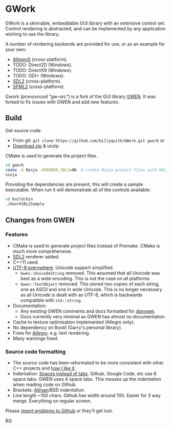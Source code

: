 GWork
=====

GWork is a skinnable, embeddable GUI library with an extensive control set. Control rendering
is abstracted, and can be implemented by any application wishing to use the library.

A number of rendering backends are provided for use, or as an example for your own:
 * [Allegro5][al5] (cross-platform).
 * TODO: Direct2D (Windows).
 * TODO: DirectX9 (Windows).
 * TODO: GDI+ (Windows).
 * [SDL2][sdl2] (cross-platform).
 * [SFML2][sfml2] (cross-platform).

Gwork (*pronounced "gw-orc"*) is a fork of the GUI library [GWEN][gwen]. It was forked 
to fix issues with GWEN and add new features.

## Build

Get source code:

* From git: `git clone https://github.com/billyquith/GWork.git gwork` or
* [Download zip](https://github.com/billyquith/GWork/archive/gwork.zip) & unzip

CMake is used to generate the project files.

```bash
cd gwork
cmake -G Ninja -DRENDER_SDL2=ON  # create Ninja project files with SDL2 renderer
ninja
```

Providing the dependencies are present, this will create a sample executable. When run it will
demonstrate all of the controls available:

```bash
cd build/bin
./GworkSDL2Sample
```

## Changes from GWEN

### Features

* CMake is used to generate project files instead of Premake. CMake is much more
  comprehensive.
* [SDL2][sdl2] renderer added.
* C++11 used.
* [UTF-8 everywhere][5]. Unicode support simplified.
  * `Gwen::UnicodeString` removed. This assumed that all Unicode was best as a 
    wide encoding. This is not the case on all platforms.
  * `Gwen::TextObject` removed. This stored two copies of each string, one as 
    ASCII and one in wide Unicode. This is no longer necessary as all Unicode 
    is dealt with as UTF-8, which is backwards compatible with `std::string`.
* Documentation:
  * Any existing GWEN comments and docs formatted for [doxygen](http://doxygen.org).
  * Docs currently very minimal as GWEN has almost no documentation.
* Cache to texture optimisation implemented (Allegro only).
* No dependency on Bootil (Garry's personal library).
* Fixes for [Allegro][al5]. e.g. text rendering.
* Many warnings fixed.

### Source code formatting
  
* The source code has been reformated to be more consistent with other C++ 
  projects and [how I like it][1].
* Indentation: [Spaces instead of tabs](http://www.jwz.org/doc/tabs-vs-spaces.html).
  Github, Google Code, etc use 8 space tabs. GWEN uses 4 space tabs. This 
  messes up the indentation when reading code on Github.
* Brackets: [Allman][2]/BSD indentation.
* Line length ~100 chars. Github has width around 100. Easier for 
  3 way merge. Everything on regular screen. 
  
Please [report problems to Github][7] or they'll get lost.


[gwen]: https://github.com/garrynewman/GWEN
[sdl2]: https://www.libsdl.org/
[sfml2]: http://www.sfml-dev.org
[al5]: http://alleg.sourceforge.net
[1]: http://www.codinghorror.com/blog/2009/04/death-to-the-space-infidels.html "Interesting article on consistency"
[2]: http://en.wikipedia.org/wiki/Indent_style#Allman_style "Not uncommon"
[5]: http://www.utf8everywhere.org "Why you should use UTF8 everywhere."
[6]: http://industriousone.com/premake
[7]: https://github.com/billyquith/GWork/issues "Bugs/Issues"


BQ
